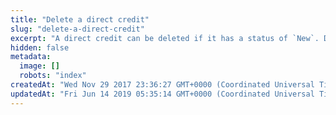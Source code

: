```yaml
---
title: "Delete a direct credit"
slug: "delete-a-direct-credit"
excerpt: "A direct credit can be deleted if it has a status of `New`. Deleting a direct credit will update its status to `Deleted`, however the data will not be removed from Cloud Payment's systems."
hidden: false
metadata: 
  image: []
  robots: "index"
createdAt: "Wed Nov 29 2017 23:36:27 GMT+0000 (Coordinated Universal Time)"
updatedAt: "Fri Jun 14 2019 05:35:14 GMT+0000 (Coordinated Universal Time)"
---
```

